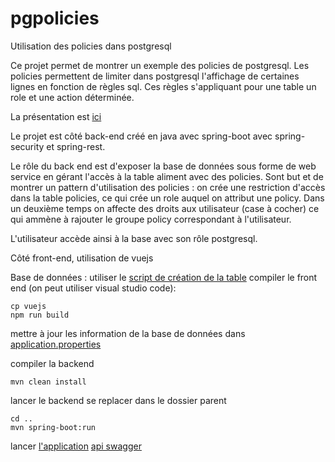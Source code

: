 # pgpolicies
Utilisation des policies dans postgresql

Ce projet permet de montrer un exemple des policies de postgresql.
Les policies permettent de limiter dans postgresql l'affichage de certaines lignes en fonction de règles sql.
Ces règles s'appliquant pour une table un role et une action déterminée.

La présentation est [ici](https://github.com/ptcherniati/pgpolicies/blob/master/doc/droits%20postgresql.odp)

Le projet est côté back-end créé en java avec spring-boot avec spring-security et spring-rest.

Le rôle du back end est d'exposer la base de données sous forme de web service en gérant l'accès à la table aliment avec des policies. Sont but et de montrer un pattern d'utilisation des policies : on crée une restriction d'accès dans la table policies, ce qui crée un role auquel on attribut une policy. Dans un deuxième temps on affecte des droits aux utilisateur (case à cocher) ce qui ammène à rajouter le groupe policy correspondant à l'utilisateur.

L'utilisateur accède ainsi à la base avec son rôle postgresql.


         

Côté front-end, utilisation de vuejs

Base de données : utiliser le [script de création de la table](https://github.com/ptcherniati/pgpolicies/blob/master/src/main/resources/data.sql)
compiler le front end (on peut utiliser visual studio code):
  
    cp vuejs
    npm run build

mettre à jour les information de la base de données dans [application.properties](https://github.com/ptcherniati/pgpolicies/blob/master/src/main/resources/application.properties)

compiler la backend 
    
    mvn clean install

lancer le backend
se replacer dans le dossier parent 
    
    cd ..
    mvn spring-boot:run

lancer [l'application](http://localhost:9090/static/index.html)
[api swagger](http://localhost:9090/swagger-ui.html)




